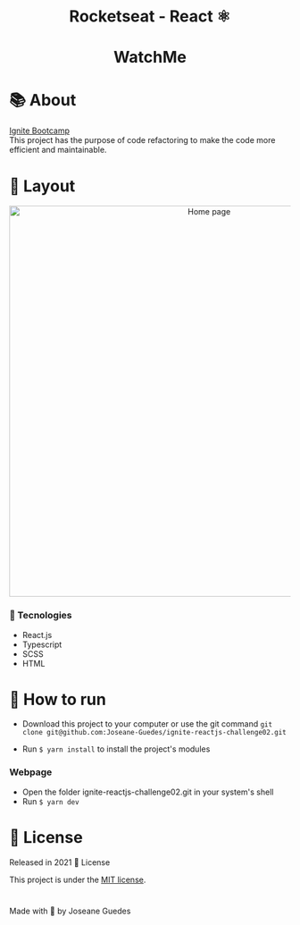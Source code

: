 <h1 align="center">
Rocketseat - React  ⚛️ 
</h1> 

<h1 align="center">
WatchMe
</h1>

# :books: About

[Ignite Bootcamp](https://rocketseat.com.br/ignite) <br/>
 This project has the purpose of code refactoring to make the code more efficient and maintainable.
 
# :art: Layout

<div align="center">
  <p align="center">
    <img src="./.github/watchme.gif" width="700px" alt="Home page">
  </p>
</div>

### :hammer: Tecnologies

- React.js
- Typescript
- SCSS
- HTML

# 🔧 How to run

- Download this project to your computer or use the git command `git clone git@github.com:Joseane-Guedes/ignite-reactjs-challenge02.git`

- Run `$ yarn install` to install the project's modules

### Webpage

- Open the folder ignite-reactjs-challenge02.git in your system's shell
- Run `$ yarn dev`

# :closed_book: License

Released in 2021 :closed_book: License

This project is under the [MIT license](./LICENSE).

#

<!-- <p align="center">
   <b> &#60;/&#62; by <a href="https://www.linkedin.com/in/joseane-guedes/">Joseane Guedes</a></b>
</p> -->

Made with :purple_heart: by Joseane Guedes
